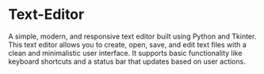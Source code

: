 # Text-Editor
A simple, modern, and responsive text editor built using Python and Tkinter. This text editor allows you to create, open, save, and edit text files with a clean and minimalistic user interface. It supports basic functionality like keyboard shortcuts and a status bar that updates based on user actions.
